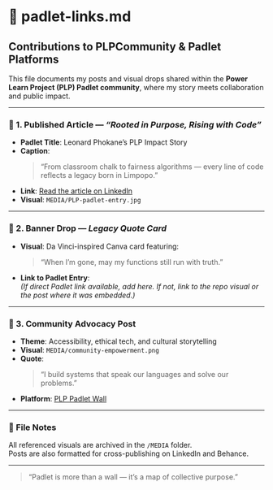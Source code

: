 # 🪩 padlet-links.md  
## Contributions to PLPCommunity & Padlet Platforms

This file documents my posts and visual drops shared within the **Power Learn Project (PLP) Padlet community**, where my story meets collaboration and public impact.

---

### 📌 1. Published Article — *“Rooted in Purpose, Rising with Code”*
- **Padlet Title**: Leonard Phokane’s PLP Impact Story  
- **Caption**:  
  > “From classroom chalk to fairness algorithms — every line of code reflects a legacy born in Limpopo.”
- **Link**: [Read the article on LinkedIn](https://www.linkedin.com/pulse/i-am-leonard-named-after-da-vinci-destined-innovate-build-phokane-xaryf)  
- **Visual**: `MEDIA/PLP-padlet-entry.jpg`

---

### 🎨 2. Banner Drop — *Legacy Quote Card*
- **Visual**: Da Vinci-inspired Canva card featuring:  
  > “When I’m gone, may my functions still run with truth.”
- **Link to Padlet Entry**:  
  *(If direct Padlet link available, add here. If not, link to the repo visual or the post where it was embedded.)*

---

### 💬 3. Community Advocacy Post
- **Theme**: Accessibility, ethical tech, and cultural storytelling  
- **Visual**: `MEDIA/community-empowerment.png`  
- **Quote**:  
  > “I build systems that speak our languages and solve our problems.”  
- **Platform**: [PLP Padlet Wall](https://padlet.com/plp9/my-distinguished-padlet-obiq9mj5yr6u1mxo)

---

### 📂 File Notes
All referenced visuals are archived in the `/MEDIA` folder.  
Posts are also formatted for cross-publishing on LinkedIn and Behance.

---

> “Padlet is more than a wall — it’s a map of collective purpose.”
